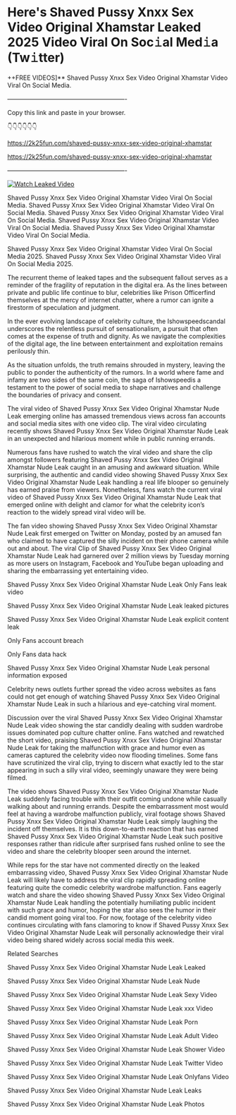 # Here's Shaved Pussy Xnxx Sex Video Original Xhamstar Leaked 2025 Video Viral On Soc𝚒al Med𝚒a (Tw𝚒tter)

++FREE VIDEOS]** Shaved Pussy Xnxx Sex Video Original Xhamstar Video Viral On Social Media.

———————————————————-

Copy this link and paste in your browser.

👇👇👇👇👇👇

https://2k25fun.com/shaved-pussy-xnxx-sex-video-original-xhamstar

https://2k25fun.com/shaved-pussy-xnxx-sex-video-original-xhamstar

———————————————————-

[![Watch Leaked Video](https://miro.medium.com/v2/resize:fit:828/format:webp/1*cilzJN44JGOrTw9NJCrNHA.gif "Watch Leaked Video")](https://2k25fun.com/shaved-pussy-xnxx-sex-video-original-xhamstar)

Shaved Pussy Xnxx Sex Video Original Xhamstar Video Viral On Social Media. Shaved Pussy Xnxx Sex Video Original Xhamstar Video Viral On Social Media. Shaved Pussy Xnxx Sex Video Original Xhamstar Video Viral On Social Media. Shaved Pussy Xnxx Sex Video Original Xhamstar Video Viral On Social Media. Shaved Pussy Xnxx Sex Video Original Xhamstar Video Viral On Social Media.

Shaved Pussy Xnxx Sex Video Original Xhamstar Video Viral On Social Media 2025. Shaved Pussy Xnxx Sex Video Original Xhamstar Video Viral On Social Media 2025.

The recurrent theme of leaked tapes and the subsequent fallout serves as a reminder of the fragility of reputation in the digital era. As the lines between private and public life continue to blur, celebrities like Prison Officerfind themselves at the mercy of internet chatter, where a rumor can ignite a firestorm of speculation and judgment.

In the ever evolving landscape of celebrity culture, the Ishowspeedscandal underscores the relentless pursuit of sensationalism, a pursuit that often comes at the expense of truth and dignity. As we navigate the complexities of the digital age, the line between entertainment and exploitation remains perilously thin.

As the situation unfolds, the truth remains shrouded in mystery, leaving the public to ponder the authenticity of the rumors. In a world where fame and infamy are two sides of the same coin, the saga of Ishowspeedis a testament to the power of social media to shape narratives and challenge the boundaries of privacy and consent.

The viral video of Shaved Pussy Xnxx Sex Video Original Xhamstar Nude Leak emerging online has amassed tremendous views across fan accounts and social media sites with one video clip. The viral video circulating recently shows Shaved Pussy Xnxx Sex Video Original Xhamstar Nude Leak in an unexpected and hilarious moment while in public running errands.

Numerous fans have rushed to watch the viral video and share the clip amongst followers featuring Shaved Pussy Xnxx Sex Video Original Xhamstar Nude Leak caught in an amusing and awkward situation. While surprising, the authentic and candid video showing Shaved Pussy Xnxx Sex Video Original Xhamstar Nude Leak handling a real life blooper so genuinely has earned praise from viewers. Nonetheless, fans watch the current viral video of Shaved Pussy Xnxx Sex Video Original Xhamstar Nude Leak that emerged online with delight and clamor for what the celebrity icon’s reaction to the widely spread viral video will be.

The fan video showing Shaved Pussy Xnxx Sex Video Original Xhamstar Nude Leak first emerged on Twitter on Monday, posted by an amused fan who claimed to have captured the silly incident on their phone camera while out and about. The viral Clip of Shaved Pussy Xnxx Sex Video Original Xhamstar Nude Leak had garnered over 2 million views by Tuesday morning as more users on Instagram, Facebook and YouTube began uploading and sharing the embarrassing yet entertaining video.

Shaved Pussy Xnxx Sex Video Original Xhamstar Nude Leak Only Fans leak video

Shaved Pussy Xnxx Sex Video Original Xhamstar Nude Leak leaked pictures

Shaved Pussy Xnxx Sex Video Original Xhamstar Nude Leak explicit content leak

Only Fans account breach

Only Fans data hack

Shaved Pussy Xnxx Sex Video Original Xhamstar Nude Leak personal information exposed

Celebrity news outlets further spread the video across websites as fans could not get enough of watching Shaved Pussy Xnxx Sex Video Original Xhamstar Nude Leak in such a hilarious and eye-catching viral moment.

Discussion over the viral Shaved Pussy Xnxx Sex Video Original Xhamstar Nude Leak video showing the star candidly dealing with sudden wardrobe issues dominated pop culture chatter online. Fans watched and rewatched the short video, praising Shaved Pussy Xnxx Sex Video Original Xhamstar Nude Leak for taking the malfunction with grace and humor even as cameras captured the celebrity video now flooding timelines. Some fans have scrutinized the viral clip, trying to discern what exactly led to the star appearing in such a silly viral video, seemingly unaware they were being filmed.

The video shows Shaved Pussy Xnxx Sex Video Original Xhamstar Nude Leak suddenly facing trouble with their outfit coming undone while casually walking about and running errands. Despite the embarrassment most would feel at having a wardrobe malfunction publicly, viral footage shows Shaved Pussy Xnxx Sex Video Original Xhamstar Nude Leak simply laughing the incident off themselves. It is this down-to-earth reaction that has earned Shaved Pussy Xnxx Sex Video Original Xhamstar Nude Leak such positive responses rather than ridicule after surprised fans rushed online to see the video and share the celebrity blooper seen around the internet.

While reps for the star have not commented directly on the leaked embarrassing video, Shaved Pussy Xnxx Sex Video Original Xhamstar Nude Leak will likely have to address the viral clip rapidly spreading online featuring quite the comedic celebrity wardrobe malfunction. Fans eagerly watch and share the video showing Shaved Pussy Xnxx Sex Video Original Xhamstar Nude Leak handling the potentially humiliating public incident with such grace and humor, hoping the star also sees the humor in their candid moment going viral too. For now, footage of the celebrity video continues circulating with fans clamoring to know if Shaved Pussy Xnxx Sex Video Original Xhamstar Nude Leak will personally acknowledge their viral video being shared widely across social media this week.

Related Searches

Shaved Pussy Xnxx Sex Video Original Xhamstar Nude Leak Leaked

Shaved Pussy Xnxx Sex Video Original Xhamstar Nude Leak Nude

Shaved Pussy Xnxx Sex Video Original Xhamstar Nude Leak Sexy Video

Shaved Pussy Xnxx Sex Video Original Xhamstar Nude Leak xxx Video

Shaved Pussy Xnxx Sex Video Original Xhamstar Nude Leak Porn

Shaved Pussy Xnxx Sex Video Original Xhamstar Nude Leak Adult Video

Shaved Pussy Xnxx Sex Video Original Xhamstar Nude Leak Shower Video

Shaved Pussy Xnxx Sex Video Original Xhamstar Nude Leak Twitter Video

Shaved Pussy Xnxx Sex Video Original Xhamstar Nude Leak Onlyfans Video

Shaved Pussy Xnxx Sex Video Original Xhamstar Nude Leak Leaks

Shaved Pussy Xnxx Sex Video Original Xhamstar Nude Leak Photos